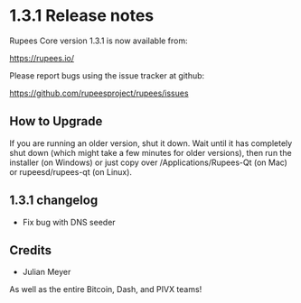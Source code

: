 1.3.1 Release notes
====================

Rupees Core version 1.3.1 is now available from:

  https://rupees.io/

Please report bugs using the issue tracker at github:

  https://github.com/rupeesproject/rupees/issues


How to Upgrade
--------------

If you are running an older version, shut it down. Wait until it has completely
shut down (which might take a few minutes for older versions), then run the
installer (on Windows) or just copy over /Applications/Rupees-Qt (on Mac) or
rupeesd/rupees-qt (on Linux).


1.3.1 changelog
----------------

- Fix bug with DNS seeder


Credits
--------

- Julian Meyer

As well as the entire Bitcoin, Dash, and PIVX teams!